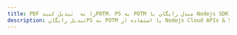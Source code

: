 ---title: PDF را به  تبدیل کنیدPOTM، PS به POTM مبدل رایگان یا Nodejs SDKdescription: تبدیل رایگانPS به POTM با استفاده از Nodejs Cloud APIs & SDK همچنین اسناد PDF را در Cloud ایجاد، ویرایش و رندر کنید.---